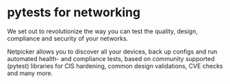 # pytests for networking

We set out to revolutionize the way you can test the quality, design, compliance and security of your networks.

Netpicker allows you to discover all your devices, back up configs and run automated health- and compliance tests, based on community supported (pytest) libraries for CIS hardening, common design validations, CVE checks and many more.
